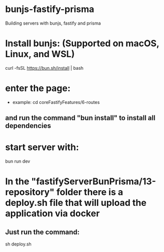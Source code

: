 # bunjs-fastify-prisma
Building servers with bunjs, fastify and prisma

# Install bunjs: (Supported on macOS, Linux, and WSL)
curl -fsSL https://bun.sh/install | bash


# enter the page:
- example:
cd coreFastifyFeatures/6-routes

## and run the command "bun install" to install all dependencies

# start server with:
bun run dev


# In the "fastifyServerBunPrisma/13-repository" folder there is a deploy.sh file that will upload the application via docker
## Just run the command: 
sh deploy.sh